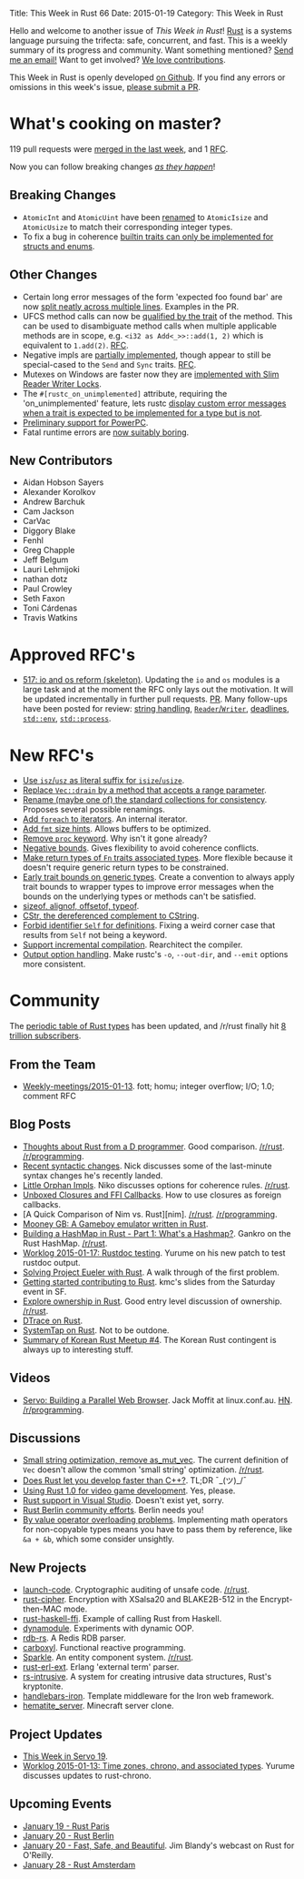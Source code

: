 Title: This Week in Rust 66
Date: 2015-01-19
Category: This Week in Rust

Hello and welcome to another issue of *This Week in Rust*!
[Rust](http://rust-lang.org) is a systems language pursuing the trifecta:
safe, concurrent, and fast. This is a weekly summary of its progress and
community. Want something mentioned? [Send me an
email!](mailto:corey@octayn.net?subject=This%20Week%20in%20Rust%20Suggestion)
Want to get involved? [We love
contributions](https://github.com/mozilla/rust/wiki/Note-guide-for-new-contributors).

This Week in Rust is openly developed [on Github](https://github.com/cmr/this-week-in-rust).
If you find any errors or omissions in this week's issue, [please submit a PR](https://github.com/cmr/this-week-in-rust/pulls).

# What's cooking on master?

119 pull requests were [merged in the last week][code], and 1 [RFC][rfcs].

[code]: https://github.com/rust-lang/rust/pulls?q=is%3Apr+is%3Amerged+merged%3A2015-01-12..2015-01-18
[rfcs]: https://github.com/rust-lang/rfcs/pulls?q=is%3Apr+is%3Amerged+merged%3A2015-01-12..2015-01-18

Now you can follow breaking changes *[as they happen][BitRust]*!

[BitRust]: http://bitrust.octarineparrot.com/

## Breaking Changes

* `AtomicInt` and `AtomicUint` have been [renamed][atomic] to
  `AtomicIsize` and `AtomicUsize` to match their corresponding integer
  types.
* To fix a bug in coherence [builtin traits can only be implemented
  for structs and enums][cohere].

[atomic]: https://github.com/rust-lang/rust/pull/20896
[cohere]: https://github.com/rust-lang/rust/pull/21167

## Other Changes

* Certain long error messages of the form 'expected foo found bar' are
  now [split neatly across multiple lines][multiline]. Examples in the
  PR.
* UFCS method calls can now be [qualified by the trait][ufcs] of the
  method.  This can be used to disambiguate method calls when multiple
  applicable methods are in scope, e.g. `<i32 as Add<_>>::add(1, 2)`
  which is equivalent to `1.add(2)`. [RFC][ufcs-rfc].
* Negative impls are [partially implemented][negimpl], though appear
  to still be special-cased to the `Send` and `Sync`
  traits. [RFC][negimpl-rfc].
* Mutexes on Windows are faster now they are [implemented with Slim
  Reader Writer Locks][mutex].
* The `#[rustc_on_unimplemented]` attribute, requiring the
  'on_unimplemented' feature, lets rustc [display custom error
  messages when a trait is expected to be implemented for a type but
  is not][onun].
* [Preliminary support for PowerPC][powerpc].
* Fatal runtime errors are [now suitably boring][bore].

[multiline]: https://github.com/rust-lang/rust/pull/19870
[mutex]: https://github.com/rust-lang/rust/pull/20367
[onun]: https://github.com/rust-lang/rust/pull/20889
[negimpl]: https://github.com/rust-lang/rust/pull/20972
[negimpl-rfc]: https://github.com/rust-lang/rfcs/blob/master/text/0019-opt-in-builtin-traits.md
[powerpc]: https://github.com/rust-lang/rust/pull/20980
[ufcs]: https://github.com/rust-lang/rust/pull/21077
[ufcs-rfc]: https://github.com/rust-lang/rfcs/blob/master/text/0132-ufcs.md
[bore]: https://github.com/rust-lang/rust/pull/20944

## New Contributors

* Aidan Hobson Sayers
* Alexander Korolkov
* Andrew Barchuk
* Cam Jackson
* CarVac
* Diggory Blake
* Fenhl
* Greg Chapple
* Jeff Belgum
* Lauri Lehmijoki
* nathan dotz
* Paul Crowley
* Seth Faxon
* Toni Cárdenas
* Travis Watkins

# Approved RFC's

* [517: io and os reform (skeleton)][rfc-517]. Updating the `io` and
  `os` modules is a large task and at the moment the RFC only lays out
  the motivation. It will be updated incrementally in further pull
  requests. [PR][rfc-517-pr]. Many follow-ups have been posted for
  review: [string handling][rfc-517-string],
  [`Reader`/`Writer`][rfc-517-readwrite], [deadlines][rfc-517-dead],
  [`std::env`][rfc-517-env], [`std::process`][rfc-517-process].

[rfc-517]: https://github.com/rust-lang/rfcs/blob/master/text/0517-io-os-reform.md
[rfc-517-pr]: https://github.com/rust-lang/rfcs/pull/517
[rfc-517-readwrite]: https://github.com/rust-lang/rfcs/pull/576
[rfc-517-string]: https://github.com/rust-lang/rfcs/pull/575
[rfc-517-dead]: https://github.com/rust-lang/rfcs/pull/577
[rfc-517-env]: https://github.com/rust-lang/rfcs/pull/578
[rfc-517-process]: https://github.com/rust-lang/rfcs/pull/579

# New RFC's

* [Use `isz`/`usz` as literal suffix for `isize`/`usize`][rfc-573-pr].
* [Replace `Vec::drain` by a method that accepts a range parameter][rfc-574-pr].
* [Rename (maybe one of) the standard collections for
  consistency][rfc-580-pr]. Proposes several possible renamings.
* [Add `foreach` to iterators][rfc-582-pr]. An internal iterator.
* [Add `fmt` size hints][rfc-583-pr]. Allows buffers to be optimized.
* [Remove `proc` keyword][rfc-584-pr]. Why isn't it gone already?
* [Negative bounds][rfc-586-pr]. Gives flexibility to avoid coherence
  conflicts.
* [Make return types of `Fn` traits associated
  types][rfc-587-pr]. More flexible because it doesn't require generic
  return types to be constrained.
* [Early trait bounds on generic types][rfc-590-pr]. Create a
  convention to always apply trait bounds to wrapper types to improve
  error messages when the bounds on the underlying types or methods
  can't be satisfied.
* [sizeof, alignof, offsetof, typeof][rfc-591-pr].
* [CStr, the dereferenced complement to CString][rfc-592-pr].
* [Forbid identifier `Self` for definitions][rfc-593-pr]. Fixing a
  weird corner case that results from `Self` not being a keyword.
* [Support incremental compilation][rfc-594-pr]. Rearchitect the
  compiler.
* [Output option handling][rfc-595-pr]. Make rustc's `-o`,
  `--out-dir`, and `--emit` options more consistent.

[rfc-573-pr]: https://github.com/rust-lang/rfcs/pull/573
[rfc-574-pr]: https://github.com/rust-lang/rfcs/pull/574
[rfc-580-pr]: https://github.com/rust-lang/rfcs/pull/580
[rfc-582-pr]: https://github.com/rust-lang/rfcs/pull/582
[rfc-583-pr]: https://github.com/rust-lang/rfcs/pull/583
[rfc-584-pr]: https://github.com/rust-lang/rfcs/pull/584
[rfc-586-pr]: https://github.com/rust-lang/rfcs/pull/586
[rfc-587-pr]: https://github.com/rust-lang/rfcs/pull/587
[rfc-590-pr]: https://github.com/rust-lang/rfcs/pull/590
[rfc-591-pr]: https://github.com/rust-lang/rfcs/pull/591
[rfc-592-pr]: https://github.com/rust-lang/rfcs/pull/592
[rfc-593-pr]: https://github.com/rust-lang/rfcs/pull/593
[rfc-594-pr]: https://github.com/rust-lang/rfcs/pull/594
[rfc-595-pr]: https://github.com/rust-lang/rfcs/pull/595

# Community

The [periodic table of Rust types][period] has been updated, and
/r/rust finally hit [8 trillion subscribers][trill].

[period]: http://cosmic.mearie.org/2014/01/periodic-table-of-rust-types/
[trill]: https://www.reddit.com/r/rust/comments/2sn91h/8_trillion_subscribers_we_did_it_reddit/

## From the Team

* [Weekly-meetings/2015-01-13][mtg]. fott; homu; integer overflow;
  I/O; 1.0; comment RFC

[mtg]: https://github.com/rust-lang/meeting-minutes/blob/master/weekly-meetings/2015-01-13.md

## Blog Posts

* [Thoughts about Rust from a D programmer][d]. Good
  comparison. [/r/rust][d-r-rust]. [/r/programming][d-r-programming].
* [Recent syntactic changes][syntax]. Nick discusses some of the
  last-minute syntax changes he's recently landed.
* [Little Orphan Impls][orphan]. Niko discusses options for coherence
  rules. [/r/rust][orphan-r-rust].
* [Unboxed Closures and FFI Callbacks][ffi]. How to use closures as
  foreign callbacks.
* [A Quick Comparison of Nim
  vs. Rust][nim]. [/r/rust][nim-r-rust]. [/r/programming][nim-r-programming].
* [Mooney GB: A Gameboy emulator written in Rust][mooneye].
* [Building a HashMap in Rust - Part 1: What's a
  Hashmap?][hashmap]. Gankro on the Rust
  HashMap. [/r/rust][hashmap-r-rust].
* [Worklog 2015-01-17: Rustdoc testing][rustdoc]. Yurume on his new
  patch to test rustdoc output.
* [Solving Project Eueler with Rust][euler]. A walk through of the
  first problem.
* [Getting started contributing to Rust][started]. kmc's slides from
  the Saturday event in SF.
* [Explore ownership in Rust][pwned]. Good entry level discussion of
  ownership. [/r/rust][pwned-r-rust].
* [DTrace on Rust][dtrace].
* [SystemTap on Rust][systemtap]. Not to be outdone.
* [Summary of Korean Rust Meetup #4][korea]. The Korean Rust
  contingent is always up to interesting stuff.

[d]: http://blog.dicebot.lv/2015/01/thoughts-about-rust-from-d-programmer.html
[d-r-rust]: https://www.reddit.com/r/rust/comments/2s7bnt/thoughts_about_rust_from_d_programmer/
[d-r-programming]: https://www.reddit.com/r/programming/comments/2s70mm/thoughts_about_rust_from_a_d_programmer/
[nim-hn]: http://news.ycombinator.com/item?id=8883791
[nim-r-rust]: https://www.reddit.com/r/rust/comments/2sd5rv/a_quick_comparison_of_nim_vs_rust/
[nim-r-programming]: https://www.reddit.com/r/programming/comments/2scodb/a_quick_comparison_of_nim_vs_rust/
[syntax]: http://featherweightmusings.blogspot.co.nz/2015/01/recent-syntactic-changes-to-rust.html
[euler]: http://unlogic.co.uk/2015/01/12/solving-project-euler-with-rust-1/
[dtrace]: https://twitter.com/bcantrill/status/555143487482368000
[mooneye]: http://gekkio.fi/blog/2015-01-13-mooneye-gb-a-gameboy-emulator-written-in-rust.html
[systemtap]: https://gist.github.com/cuviper/08239cbae023411a29d9
[orphan]: http://smallcultfollowing.com/babysteps/blog/2015/01/14/little-orphan-impls/
[orphan-r-rust]: https://www.reddit.com/r/rust/comments/2sfm4a/little_orphan_impls_nikos_blog/
[hashmap]: http://cglab.ca/~abeinges/blah/robinhood-part-1/
[hashmap-r-rust]: https://www.reddit.com/r/rust/comments/2sjayc/building_a_hashmap_in_rust_part_1_whats_a_hashmap/
[ffi]: http://aatch.github.io/blog/2015/01/17/unboxed-closures-and-ffi-callbacks/
[rustdoc]: https://lifthrasiir.github.io/rustlog/worklog-2015-01-17.html
[started]: http://kmcallister.github.io/talks/rust/2015-contributing-to-rust/slides.html
[pwned]: http://nercury.github.io/rust/guide/2015/01/19/ownership.html
[pwned-r-rust]: https://www.reddit.com/r/rust/comments/2sv4uv/explore_ownership_system_in_rust/
[korea]: https://gist.github.com/lifthrasiir/93ba9f6aec7bd2113941

## Videos

* [Servo: Building a Parallel Web Browser][servo]. Jack Moffit at
  linux.conf.au. [HN][servo-hn]. [/r/programming][servo-r-programming].

[servo]: https://youtu.be/7q9vIMXSTzc
[servo-hn]: https://news.ycombinator.com/item?id=8899812
[servo-r-programming]: https://www.reddit.com/r/programming/comments/2lcap0/an_introduction_to_servo/

## Discussions

* [Small string optimization, remove as_mut_vec][small]. The current
  definition of `Vec` doesn't allow the common 'small string'
  optimization. [/r/rust][small-r-rust].
* [Does Rust let you develop faster than C++?][fast]. TL;DR ¯\_(ツ)_/¯
* [Using Rust 1.0 for video game development][games]. Yes, please.
* [Rust support in Visual Studio][vs]. Doesn't exist yet, sorry.
* [Rust Berlin community efforts][berlin]. Berlin needs you!
* [By value operator overloading problems][over]. Implementing math
  operators for non-copyable types means you have to pass them by
  reference, like `&a + &b`, which some consider unsightly.

[games]: https://www.reddit.com/r/rust/comments/2s4kp9/using_rust_10_for_video_game_development/
[vs]: https://www.reddit.com/r/rust/comments/2s5d65/rust_support_in_visual_studio/
[fast]: https://www.reddit.com/r/rust/comments/2sa2qx/does_rust_let_you_develop_faster_than_c/
[berlin]: https://www.reddit.com/r/rust/comments/2sbkuo/rustberlin_community_efforts/
[small]: http://discuss.rust-lang.org/t/small-string-optimization-remove-as-mut-vec/1320
[small-r-rust]: https://www.reddit.com/r/rust/comments/2slcs8/small_string_optimization_remove_as_mut_vec/
[over]: https://www.reddit.com/r/rust/comments/2srz0g/by_value_operator_overloading_problems/

## New Projects

* [launch-code]. Cryptographic auditing of unsafe code. [/r/rust][launch-code-r-rust].
* [rust-cipher]. Encryption with XSalsa20 and BLAKE2B-512 in the
  Encrypt-then-MAC mode.
* [rust-haskell-ffi]. Example of calling Rust from Haskell.
* [dynamodule]. Experiments with dynamic OOP.
* [rdb-rs]. A Redis RDB parser.
* [carboxyl]. Functional reactive programming.
* [Sparkle]. An entity component system. [/r/rust][Sparkle-r-rust].
* [rust-erl-ext]. Erlang 'external term' parser.
* [rs-intrusive]. A system for creating intrusive data structures,
  Rust's kryptonite.
* [handlebars-iron]. Template middleware for the Iron web framework.
* [hematite_server]. Minecraft server clone.

[launch-code]: https://github.com/kmcallister/launch-code
[launch-code-r-rust]: https://www.reddit.com/r/rust/comments/2sc7oq/cryptographic_signatures_for_auditing_unsafe_code/
[rust-cipher]: https://github.com/zenith-nz/rust-cipher
[rust-haskell-ffi]: https://github.com/aisamanra/rust-haskell-ffi
[dynamodule]: https://github.com/kmcallister/dynamodule
[rdb-rs]: http://fnordig.de/2015/01/15/rdb-rs-fast-and-efficient-rdb-parsing-utility/
[carboxyl]: https://github.com/aepsil0n/carboxyl
[Sparkle]: https://github.com/RustSparkle/Sparkle
[Sparkle-r-rust]: https://www.reddit.com/r/rust/comments/2srrx0/another_entity_component_system/
[rust-erl-ext]: https://github.com/seriyps/rust-erl-ext
[rs-intrusive]: https://github.com/aidancully/rs-intrusive
[handlebars-iron]: https://github.com/sunng87/handlebars-iron
[hematite_server]: https://github.com/PistonDevelopers/hematite_server

## Project Updates

* [This Week in Servo 19][twis].
* [Worklog 2015-01-13: Time zones, chrono, and associated
  types][chrono]. Yurume discusses updates to rust-chrono.

[twis]: http://blog.servo.org/2015/01/13/twis-19/
[chrono]: https://lifthrasiir.github.io/rustlog/worklog-2015-01-13.html

## Upcoming Events

* [January 19 - Rust Paris](http://www.meetup.com/Rust-Paris)
* [January 20 - Rust Berlin](http://www.meetup.com/Rust-Berlin/events/219070839/)
* [January 20 - Fast, Safe, and
  Beautiful](http://www.oreilly.com/pub/e/3291). Jim Blandy's webcast
  on Rust for O'Reilly.
* [January 28 - Rust Amsterdam](http://www.meetup.com/Rust-Amsterdam/events/218908906/)
